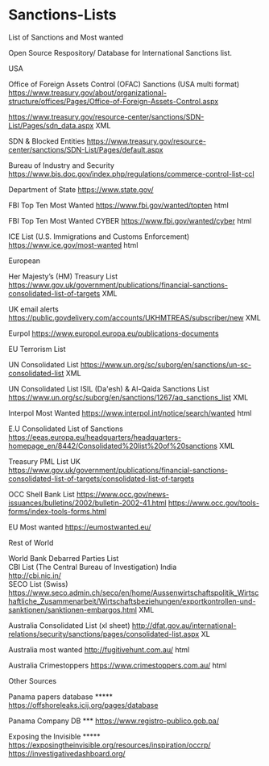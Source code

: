# Sanctions-Lists
List of Sanctions and Most wanted

Open Source Respository/ Database for International Sanctions list.

		
USA		
		
Office of Foreign Assets Control (OFAC) Sanctions (USA multi format)	https://www.treasury.gov/about/organizational-structure/offices/Pages/Office-of-Foreign-Assets-Control.aspx

https://www.treasury.gov/resource-center/sanctions/SDN-List/Pages/sdn_data.aspx	XML
	
SDN & Blocked Entities	https://www.treasury.gov/resource-center/sanctions/SDN-List/Pages/default.aspx	

Bureau of Industry and Security	https://www.bis.doc.gov/index.php/regulations/commerce-control-list-ccl	

Department of State	https://www.state.gov/	

FBI Top Ten Most Wanted	https://www.fbi.gov/wanted/topten	html

FBI Top Ten Most Wanted CYBER	https://www.fbi.gov/wanted/cyber	html

ICE List (U.S. Immigrations and Customs Enforcement)	https://www.ice.gov/most-wanted	html

European

Her Majesty’s (HM) Treasury List	https://www.gov.uk/government/publications/financial-sanctions-consolidated-list-of-targets	XML

UK email alerts	https://public.govdelivery.com/accounts/UKHMTREAS/subscriber/new	XML

Eurpol	https://www.europol.europa.eu/publications-documents	

EU Terrorism List		

UN Consolidated List	https://www.un.org/sc/suborg/en/sanctions/un-sc-consolidated-list	XML

UN Consolidated List ISIL (Da'esh) & Al-Qaida Sanctions List	https://www.un.org/sc/suborg/en/sanctions/1267/aq_sanctions_list	XML

Interpol Most Wanted	https://www.interpol.int/notice/search/wanted	html

		
E.U Consolidated List of Sanctions	https://eeas.europa.eu/headquarters/headquarters-homepage_en/8442/Consolidated%20list%20of%20sanctions	XML

Treasury PML List UK	https://www.gov.uk/government/publications/financial-sanctions-consolidated-list-of-targets/consolidated-list-of-targets	

OCC Shell Bank List	https://www.occ.gov/news-issuances/bulletins/2002/bulletin-2002-41.html	
	https://www.occ.gov/tools-forms/index-tools-forms.html	
	
EU Most wanted	https://eumostwanted.eu/	
		
Rest of World	

World Bank Debarred Parties List		
CBI List (The Central Bureau of Investigation) India	
http://cbi.nic.in/	
SECO List (Swiss)	https://www.seco.admin.ch/seco/en/home/Aussenwirtschaftspolitik_Wirtschaftliche_Zusammenarbeit/Wirtschaftsbeziehungen/exportkontrollen-und-sanktionen/sanktionen-embargos.html	XML

Australia Consolidated List (xl sheet)	http://dfat.gov.au/international-relations/security/sanctions/pages/consolidated-list.aspx	XL

Australia most wanted	http://fugitivehunt.com.au/	html

Australia Crimestoppers	https://www.crimestoppers.com.au/	html

Other Sources		

Panama papers database *****	https://offshoreleaks.icij.org/pages/database	

Panama Company DB ***	https://www.registro-publico.gob.pa/	

Exposing the Invisible *****	https://exposingtheinvisible.org/resources/inspiration/occrp/	
	https://investigativedashboard.org/	
	
